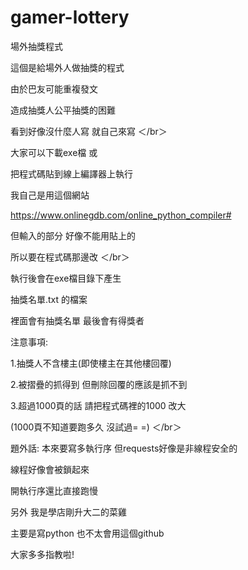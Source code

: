 # gamer-lottery
場外抽獎程式


這個是給場外人做抽獎的程式

由於巴友可能重複發文

造成抽獎人公平抽獎的困難

看到好像沒什麼人寫 就自己來寫
＜/br＞

大家可以下載exe檔 或

把程式碼貼到線上編譯器上執行

我自己是用這個網站

https://www.onlinegdb.com/online_python_compiler#

但輸入的部分 好像不能用貼上的

所以要在程式碼那邊改
＜/br＞

執行後會在exe檔目錄下產生

抽獎名單.txt 的檔案

裡面會有抽獎名單 最後會有得獎者

注意事項:

1.抽獎人不含樓主(即使樓主在其他樓回覆)

2.被摺疊的抓得到 但刪除回覆的應該是抓不到


3.超過1000頁的話 請把程式碼裡的1000 改大

(1000頁不知道要跑多久 沒試過= =)
＜/br＞

題外話:
本來要寫多執行序 但requests好像是非線程安全的

線程好像會被鎖起來

開執行序還比直接跑慢


另外 我是學店剛升大二的菜雞

主要是寫python 也不太會用這個github

大家多多指教啦!
